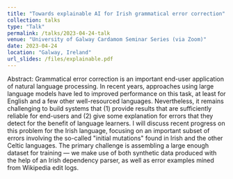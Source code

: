 ```yaml
---
title: "Towards explainable AI for Irish grammatical error correction"
collection: talks
type: "Talk"
permalink: /talks/2023-04-24-talk
venue: "University of Galway Cardamom Seminar Series (via Zoom)"
date: 2023-04-24
location: "Galway, Ireland"
url_slides: /files/explainable.pdf 
---
```


Abstract: Grammatical error correction is an important end-user application of natural language processing. In recent years, approaches using large language models have led to improved performance on this task, at least for English and a few other well-resourced languages. Nevertheless, it remains challenging to build systems that (1) provide results that are sufficiently reliable for end-users and (2) give some explanation for errors that they detect for the benefit of language learners. I will discuss recent progress on this problem for the Irish language, focusing on an important subset of errors involving the so-called "initial mutations" found in Irish and the other Celtic languages. The primary challenge is assembling a large enough dataset for training — we make use of both synthetic data produced with the help of an Irish dependency parser, as well as error examples mined from Wikipedia edit logs.
